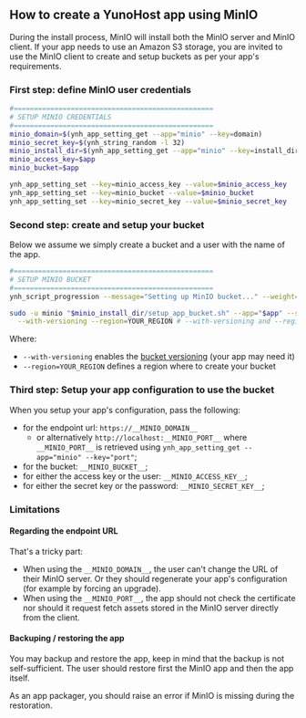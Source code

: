 ## How to create a YunoHost app using MinIO

During the install process, MinIO will install both the MinIO server and MinIO client.
If your app needs to use an Amazon S3 storage, you are invited to use the MinIO client to create and setup buckets as per your app's requirements.

### First step: define MinIO user credentials

```bash
#=================================================
# SETUP MINIO CREDENTIALS
#=================================================
minio_domain=$(ynh_app_setting_get --app="minio" --key=domain)
minio_secret_key=$(ynh_string_random -l 32)
minio_install_dir=$(ynh_app_setting_get --app="minio" --key=install_dir)
minio_access_key=$app
minio_bucket=$app

ynh_app_setting_set --key=minio_access_key --value=$minio_access_key
ynh_app_setting_set --key=minio_bucket --value=$minio_bucket
ynh_app_setting_set --key=minio_secret_key --value=$minio_secret_key
```

### Second step: create and setup your bucket

Below we assume we simply create a bucket and a user with the name of the app.
```bash
#=================================================
# SETUP MINIO BUCKET
#=================================================
ynh_script_progression --message="Setting up MinIO bucket..." --weight=1

sudo -u minio "$minio_install_dir/setup_app_bucket.sh" --app="$app" --secret="$minio_secret_key" \
  --with-versioning --region=YOUR_REGION # --with-versioning and --region are optional
```

Where:
 - `--with-versioning` enables the [bucket versioning](https://min.io/docs/minio/linux/administration/object-management/object-versioning.html) (your app may need it)
 - `--region=YOUR_REGION` defines a region where to create your bucket


### Third step: Setup your app configuration to use the bucket

When you setup your app's configuration, pass the following:
 - for the endpoint url: `https://__MINIO_DOMAIN__`
   - or alternatively `http://localhost:__MINIO_PORT__` where `__MINIO_PORT__` is retrieved using `ynh_app_setting_get --app="minio" --key="port"`;
 - for the bucket: `__MINIO_BUCKET__`;
 - for either the access key or the user: `__MINIO_ACCESS_KEY__`;
 - for either the secret key or the password: `__MINIO_SECRET_KEY__`;

### Limitations

#### Regarding the endpoint URL

That's a tricky part:
 - When using the `__MINIO_DOMAIN__`, the user can't change the URL of their MinIO server. Or they should regenerate your app's configuration (for example by forcing an upgrade).
 - When using the `__MINIO_PORT__`, the app should not check the certificate nor should it request fetch assets stored in the MinIO server directly from the client.

#### Backuping / restoring the app

You may backup and restore the app, keep in mind that the backup is not
self-sufficient. The user should restore first the MinIO app and then the app itself.

As an app packager, you should raise an error if MinIO is missing during the restoration.
